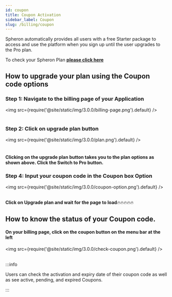 ```yaml
---
id: coupon
title: Coupon Activation
sidebar_label: Coupon
slug: /billing/coupon
---
```


Spheron automatically provides all users with a free Starter package to access and use the platform when you sign up until the user upgrades to the Pro plan.

To check your Spheron Plan [**please click here**](https://docs.spheron.network/billing/plans)


## How to upgrade your plan using the Coupon code options

### Step 1: Navigate to the billing page of your Application
<img src={require('@site/static/img/3.0.0/billing-page.png').default} /> <br/><br/>

### Step 2: Click on upgrade plan button
<img src={require('@site/static/img/3.0.0/plan.png').default} /> <br/><br/>

#### Clicking on the upgrade plan button takes you to the plan options as shown above. Click the Switch to Pro button.


### Step 4: Input your coupon code in the Coupon box Option
<img src={require('@site/static/img/3.0.0/coupon-option.png').default} /> <br/><br/>

 **Click on Upgrade plan and wait for the page to load**🔥🔥🔥🔥🔥

## How to know the status of your Coupon code.

#### On your billing page, click on the coupon button on the menu bar at the left
<img src={require('@site/static/img/3.0.0/check-coupon.png').default} /> <br/><br/>


:::info

Users can check the activation and expiry date of their coupon code as well as see active, pending, and expired Coupons.

:::
